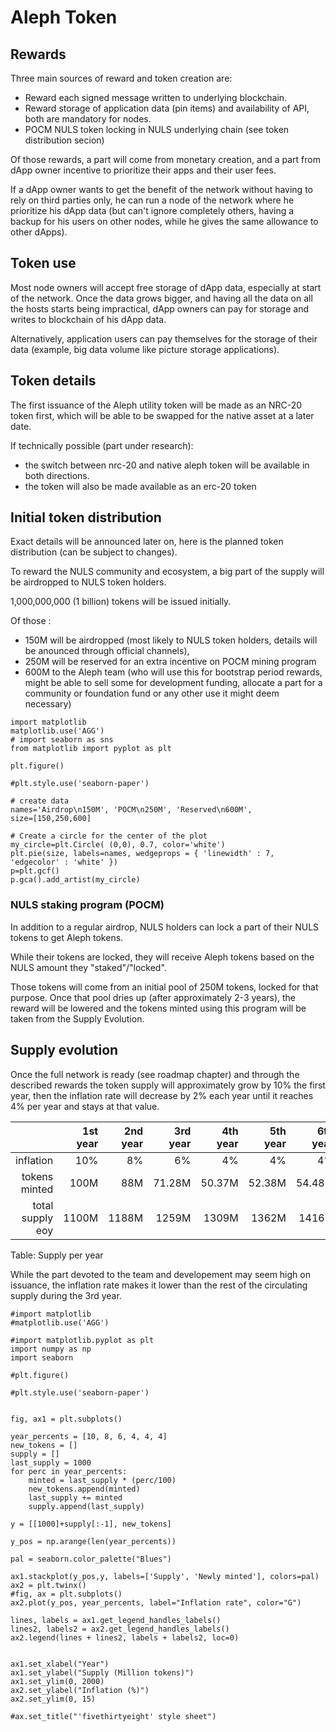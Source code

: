 # Aleph Token

## Rewards

Three main sources of reward and token creation are:

- Reward each signed message written to underlying blockchain.
- Reward storage of application data (pin items) and availability of API, both are mandatory for nodes.
- POCM NULS token locking in NULS underlying chain (see token distribution secion)

Of those rewards, a part will come from monetary creation, and a part from dApp owner incentive to prioritize their apps and their user fees.

If a dApp owner wants to get the benefit of the network without having to rely on third parties only, he can run a node of the network where he prioritize his dApp data (but can't ignore completely others, having a backup for his users on other nodes, while he gives the same allowance to other dApps).

## Token use

Most node owners will accept free storage of dApp data, especially at start of the network. Once the data grows bigger, and having all the data on all the hosts starts being impractical, dApp owners can pay for storage and writes to blockchain of his dApp data.

Alternatively, application users can pay themselves for the storage of their data (example, big data volume like picture storage applications).

## Token details

The first issuance of the Aleph utility token will be made as an NRC-20 token first, which will be able to be swapped for the native asset at a later date.

If technically possible (part under research):

- the switch between nrc-20 and native aleph token will be available in both directions.
- the token will also be made available as an erc-20 token

## Initial token distribution

Exact details will be announced later on, here is the planned token distribution (can be subject to changes).

To reward the NULS community and ecosystem, a big part of the supply will be airdropped to NULS token holders.

1,000,000,000 (1 billion) tokens will be issued initially.

Of those :

  - 150M will be airdropped (most likely to NULS token holders, details will be anounced through official channels),
  - 250M will be reserved for an extra incentive on POCM mining program
  - 600M to the Aleph team (who will use this for bootstrap period rewards, might be able to sell some for development funding, allocate a part for a community or foundation fund or any other use it might deem necessary)

```{.python .run caption="Token Distribution" label="allocation_fig" hide_code=True}
import matplotlib
matplotlib.use('AGG')
# import seaborn as sns
from matplotlib import pyplot as plt

plt.figure()

#plt.style.use('seaborn-paper')

# create data
names='Airdrop\n150M', 'POCM\n250M', 'Reserved\n600M',
size=[150,250,600]
 
# Create a circle for the center of the plot
my_circle=plt.Circle( (0,0), 0.7, color='white')
plt.pie(size, labels=names, wedgeprops = { 'linewidth' : 7, 'edgecolor' : 'white' })
p=plt.gcf()
p.gca().add_artist(my_circle)
```

### NULS staking program (POCM)

In addition to a regular airdrop, NULS holders can lock a part of their NULS tokens to get Aleph tokens.

While their tokens are locked, they will receive Aleph tokens based on the NULS amount they "staked"/"locked".

Those tokens will come from an initial pool of 250M tokens, locked for that purpose. Once that pool dries up (after approximately 2-3 years), the reward will be lowered and the tokens minted using this program will be taken from the Supply Evolution.

## Supply evolution

Once the full network is ready (see roadmap chapter) and through the described rewards the token supply will approximately grow by 10% the first year, then the inflation rate will decrease by 2% each year until it reaches 4% per year and stays at that value.

|                |1st year|2nd year|3rd year|4th year|5th year|6th year|
|---------------:|-------:|-------:|-------:|-------:|-------:|-------:|
|       inflation|     10%|      8%|      6%|      4%|      4%|      4%|
|   tokens minted|    100M|     88M|  71.28M|  50.37M|  52.38M|  54.48M|
|total supply eoy|   1100M|   1188M|   1259M|   1309M|   1362M|   1416M|

Table: Supply per year

While the part devoted to the team and developement may seem high on issuance, the inflation rate makes it lower than the rest of the circulating supply during the 3rd year.

```{.python .run caption="Supply evolution" label="supply_evolution_fig" hide_code=True}
#import matplotlib
#matplotlib.use('AGG')

#import matplotlib.pyplot as plt
import numpy as np
import seaborn

#plt.figure()

#plt.style.use('seaborn-paper')


fig, ax1 = plt.subplots()

year_percents = [10, 8, 6, 4, 4, 4]
new_tokens = []
supply = []
last_supply = 1000
for perc in year_percents:
    minted = last_supply * (perc/100)
    new_tokens.append(minted)
    last_supply += minted
    supply.append(last_supply)

y = [[1000]+supply[:-1], new_tokens]

y_pos = np.arange(len(year_percents))

pal = seaborn.color_palette("Blues")

ax1.stackplot(y_pos,y, labels=['Supply', 'Newly minted'], colors=pal)
ax2 = plt.twinx()
#fig, ax = plt.subplots()
ax2.plot(y_pos, year_percents, label="Inflation rate", color="G")

lines, labels = ax1.get_legend_handles_labels()
lines2, labels2 = ax2.get_legend_handles_labels()
ax2.legend(lines + lines2, labels + labels2, loc=0)


ax1.set_xlabel("Year")
ax1.set_ylabel("Supply (Million tokens)")
ax1.set_ylim(0, 2000)
ax2.set_ylabel("Inflation (%)")
ax2.set_ylim(0, 15)

#ax.set_title("'fivethirtyeight' style sheet")
```






